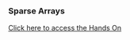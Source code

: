 ### Sparse Arrays
[Click here to access the Hands On](https://www.hackerrank.com/challenges/sparse-arrays/problem)
